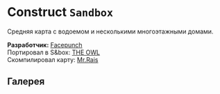 # Сonstruct `Sandbox`
Средняя карта с водоемом и несколькими многоэтажными домами.

**Разработчик:** [Facepunch](https://facepunch.com/)
<br>Портировал в S&box: [THE OWL](https://github.com/redesaile)
<br>Скомпилировал карту: [Mr.Rais](https://github.com/Rais1337)

## Галерея
